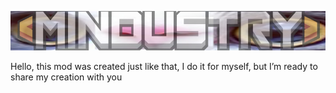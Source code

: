 ![Logo](sprites-override/ui/logo.png)

Hello, this mod was created just like that, I do it for myself, but I’m ready to share my creation with you
